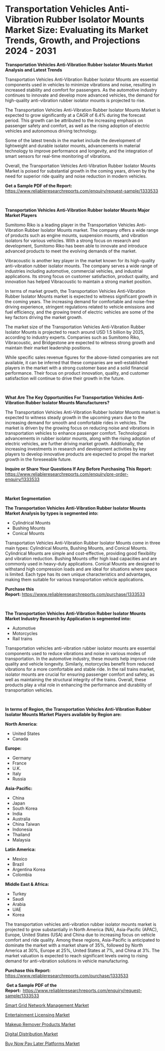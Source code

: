 <p><h1>Transportation Vehicles Anti-Vibration Rubber Isolator Mounts Market Size: Evaluating its Market Trends, Growth, and Projections 2024 - 2031</h1></p><p><strong>Transportation Vehicles Anti-Vibration Rubber Isolator Mounts Market Analysis and Latest Trends</strong></p>
<p><p>Transportation Vehicles Anti-Vibration Rubber Isolator Mounts are essential components used in vehicles to minimize vibrations and noise, resulting in increased stability and comfort for passengers. As the automotive industry continues to innovate and develop more advanced vehicles, the demand for high-quality anti-vibration rubber isolator mounts is projected to rise.</p><p>The Transportation Vehicles Anti-Vibration Rubber Isolator Mounts Market is expected to grow significantly at a CAGR of 6.4% during the forecast period. This growth can be attributed to the increasing emphasis on passenger safety and comfort, as well as the rising adoption of electric vehicles and autonomous driving technology.</p><p>Some of the latest trends in the market include the development of lightweight and durable isolator mounts, advancements in material technology to improve performance and longevity, and the integration of smart sensors for real-time monitoring of vibrations.</p><p>Overall, the Transportation Vehicles Anti-Vibration Rubber Isolator Mounts Market is poised for substantial growth in the coming years, driven by the need for superior ride quality and noise reduction in modern vehicles.</p></p>
<p><strong>Get a Sample PDF of the Report:&nbsp;</strong> <a href="https://www.reliableresearchreports.com/enquiry/request-sample/1333533">https://www.reliableresearchreports.com/enquiry/request-sample/1333533</a></p>
<p>&nbsp;</p>
<p><strong>Transportation Vehicles Anti-Vibration Rubber Isolator Mounts Major Market Players</strong></p>
<p><p>Sumitomo Riko is a leading player in the Transportation Vehicles Anti-Vibration Rubber Isolator Mounts market. The company offers a wide range of products such as engine mounts, suspension mounts, and vibration isolators for various vehicles. With a strong focus on research and development, Sumitomo Riko has been able to innovate and introduce advanced products to meet the evolving demands of the market.</p><p>Vibracoustic is another key player in the market known for its high-quality anti-vibration rubber isolator mounts. The company serves a wide range of industries including automotive, commercial vehicles, and industrial applications. Its strong focus on customer satisfaction, product quality, and innovation has helped Vibracoustic to maintain a strong market position.</p><p>In terms of market growth, the Transportation Vehicles Anti-Vibration Rubber Isolator Mounts market is expected to witness significant growth in the coming years. The increasing demand for comfortable and noise-free driving experience, stringent regulations related to vehicle emissions and fuel efficiency, and the growing trend of electric vehicles are some of the key factors driving the market growth. </p><p>The market size of the Transportation Vehicles Anti-Vibration Rubber Isolator Mounts is projected to reach around USD 1.5 billion by 2025, according to industry experts. Companies such as Sumitomo Riko, Vibracoustic, and Bridgestone are expected to witness strong growth and maintain their market leadership positions.</p><p>While specific sales revenue figures for the above-listed companies are not available, it can be inferred that these companies are well-established players in the market with a strong customer base and a solid financial performance. Their focus on product innovation, quality, and customer satisfaction will continue to drive their growth in the future.</p></p>
<p>&nbsp;</p>
<p><strong>What Are The Key Opportunities For Transportation Vehicles Anti-Vibration Rubber Isolator Mounts Manufacturers?</strong></p>
<p><p>The Transportation Vehicles Anti-Vibration Rubber Isolator Mounts market is expected to witness steady growth in the upcoming years due to the increasing demand for smooth and comfortable rides in vehicles. The market is driven by the growing focus on reducing noise and vibrations in transportation vehicles to enhance passenger comfort. Technological advancements in rubber isolator mounts, along with the rising adoption of electric vehicles, are further driving market growth. Additionally, the increasing investments in research and development activities by key players to develop innovative products are expected to propel the market growth in the foreseeable future.</p></p>
<p><strong>Inquire or Share Your Questions If Any Before Purchasing This Report:</strong> <a href="https://www.reliableresearchreports.com/enquiry/pre-order-enquiry/1333533">https://www.reliableresearchreports.com/enquiry/pre-order-enquiry/1333533</a></p>
<p>&nbsp;</p>
<p><strong>Market Segmentation</strong></p>
<p><strong>The Transportation Vehicles Anti-Vibration Rubber Isolator Mounts Market Analysis by types is segmented into:</strong></p>
<p><ul><li>Cylindrical Mounts</li><li>Bushing Mounts</li><li>Conical Mounts</li></ul></p>
<p><p>Transportation Vehicles Anti-Vibration Rubber Isolator Mounts come in three main types: Cylindrical Mounts, Bushing Mounts, and Conical Mounts. Cylindrical Mounts are simple and cost-effective, providing good flexibility and vibration reduction. Bushing Mounts offer high load capacities and are commonly used in heavy-duty applications. Conical Mounts are designed to withstand high compression loads and are ideal for situations where space is limited. Each type has its own unique characteristics and advantages, making them suitable for various transportation vehicle applications.</p></p>
<p><strong>Purchase this Report:&nbsp;</strong><a href="https://www.reliableresearchreports.com/purchase/1333533">https://www.reliableresearchreports.com/purchase/1333533</a></p>
<p>&nbsp;</p>
<p><strong>The Transportation Vehicles Anti-Vibration Rubber Isolator Mounts Market Industry Research by Application is segmented into:</strong></p>
<p><ul><li>Automotive</li><li>Motorcycles</li><li>Rail trains</li></ul></p>
<p><p>Transportation vehicles anti-vibration rubber isolator mounts are essential components used to reduce vibrations and noise in various modes of transportation. In the automotive industry, these mounts help improve ride quality and vehicle longevity. Similarly, motorcycles benefit from reduced vibrations for a more comfortable and stable ride. In the rail trains market, isolator mounts are crucial for ensuring passenger comfort and safety, as well as maintaining the structural integrity of the trains. Overall, these products play a vital role in enhancing the performance and durability of transportation vehicles.</p></p>
<p>&nbsp;</p>
<p><strong>In terms of Region, the Transportation Vehicles Anti-Vibration Rubber Isolator Mounts Market Players available by Region are:</strong></p>
<p>
    <p> <strong> North America: </strong>
        <ul>
            <li>United States</li>
            <li>Canada</li>
        </ul>
        </p> 
    <p> <strong> Europe: </strong>
        <ul>
            <li>Germany</li>
            <li>France</li>
            <li>U.K.</li>
            <li>Italy</li>
            <li>Russia</li>
        </ul>
        </p> 
    <p> <strong> Asia-Pacific: </strong>
        <ul>
            <li>China</li>
            <li>Japan</li>
            <li>South Korea</li>
            <li>India</li>
            <li>Australia</li>
            <li>China Taiwan</li>
            <li>Indonesia</li>
            <li>Thailand</li>
            <li>Malaysia</li>
        </ul>
        </p> 
    <p> <strong> Latin America: </strong>
        <ul>
            <li>Mexico</li>
            <li>Brazil</li>
            <li>Argentina Korea</li>
            <li>Colombia</li>
        </ul>
        </p> 
    <p> <strong> Middle East & Africa: </strong>
        <ul>
            <li>Turkey</li>
            <li>Saudi</li>
            <li>Arabia</li>
            <li>UAE</li>
            <li>Korea</li>
        </ul>
    </p>
    </p>
<p><p>The transportation vehicles anti-vibration rubber isolator mounts market is projected to grow substantially in North America (NA), Asia-Pacific (APAC), Europe, United States (USA) and China due to increasing focus on vehicle comfort and ride quality. Among these regions, Asia-Pacific is anticipated to dominate the market with a market share of 35%, followed by North America at 30%, Europe at 25%, United States at 7%, and China at 3%. The market valuation is expected to reach significant levels owing to rising demand for anti-vibration solutions in vehicle manufacturing.</p></p>
<p><strong>Purchase this Report: </strong><a href="https://www.reliableresearchreports.com/purchase/1333533">https://www.reliableresearchreports.com/purchase/1333533</a></p>
<p>&nbsp;<strong>Get a Sample PDF of the Report:&nbsp;&nbsp;</strong><a href="https://www.reliableresearchreports.com/enquiry/request-sample/1333533">https://www.reliableresearchreports.com/enquiry/request-sample/1333533</a></p>
<p><strong></strong></p>
<p><p><a href="https://medium.com/@vrahul.reportprime/smart-grid-network-management-market-comprehensive-assessment-by-type-application-and-geography-adb07af2c7c2">Smart Grid Network Management Market</a></p><p><a href="https://medium.com/@vrahul.reportprime/entertainment-licensing-market-analysis-its-cagr-market-segmentation-and-global-industry-overview-225f02eecd79">Entertainment Licensing Market</a></p><p><a href="https://medium.com/@chiragreportprime1/makeup-remover-products-nbsp-market-focuses-on-market-share-size-and-projected-forecast-till-2031-ddeee1f9249c">Makeup Remover Products Market</a></p><p><a href="https://medium.com/@avaalsop666/digital-distribution-market-analysis-its-cagr-market-segmentation-and-global-industry-overview-79410c390139">Digital Distribution Market</a></p><p><a href="https://medium.com/@avaalsop666/buy-now-pay-later-platforms-market-the-key-to-successful-business-strategy-forecast-till-2031-00913353d27c">Buy Now Pay Later Platforms Market</a></p></p>